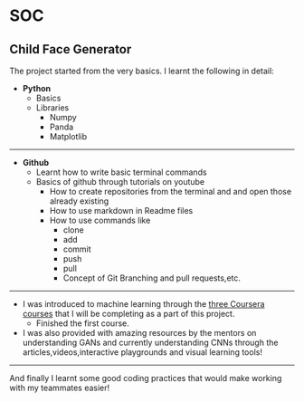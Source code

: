 # SOC
## Child Face Generator
The project started from the very basics.
I learnt the following in detail:
- **Python**
    * Basics
    * Libraries
      + Numpy
      + Panda
      + Matplotlib
***
- **Github**
    * Learnt how to write basic terminal commands
    * Basics of github through tutorials on youtube
      + How to create repositories from the terminal and and open those already existing
      + How to use markdown in Readme files
      + How to use commands like
          - clone
          - add
          - commit
          - push
          - pull
          - Concept of Git Branching and pull requests,etc.
***
- I was introduced to machine learning through the [three Coursera courses](https://www.coursera.org/specializations/deep-learning) 
that I will be completing as a part of this project.
    * Finished the first course.
- I was also provided with amazing resources by the mentors on understanding GANs and currently understanding CNNs through the articles,videos,interactive playgrounds and visual learning tools!
***
And finally I learnt some good coding practices that would make working with my teammates easier!
